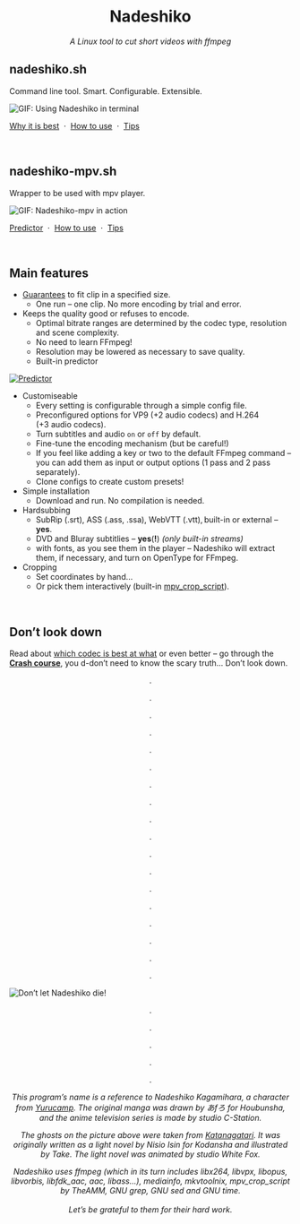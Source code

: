 <h1 align="center">
    Nadeshiko
</h1>
<p align="center">
    <i>A Linux tool to cut short videos with ffmpeg</i>
</p>

## nadeshiko.sh

Command line tool. Smart. Configurable. Extensible.

![GIF: Using Nadeshiko in terminal](https://raw.githubusercontent.com/wiki/deterenkelt/Nadeshiko/img/nadeshiko_in_a_terminal.gif)

[Why it is best](https://github.com/deterenkelt/Nadeshiko/wiki/Why-Nadeshiko-is-best)  ⋅  [How to use](https://github.com/deterenkelt/Nadeshiko/wiki/Nadeshiko)  ⋅  [Tips](https://github.com/deterenkelt/Nadeshiko/wiki/Tips-for-Nadeshiko)

 

## nadeshiko-mpv.sh

Wrapper to be used with mpv player.

![GIF: Nadeshiko-mpv in action](https://raw.githubusercontent.com/wiki/deterenkelt/Nadeshiko/img/nadeshiko-mpv.gif)

[Predictor](https://github.com/deterenkelt/Nadeshiko/wiki/Nadeshiko%E2%80%91mpv.-Predictor)  ⋅  [How to use](https://github.com/deterenkelt/Nadeshiko/wiki/Nadeshiko%E2%80%91mpv)  ⋅  [Tips](https://github.com/deterenkelt/Nadeshiko/wiki/Tips-for-Nadeshiko%E2%80%91mpv)

 

## Main features

* <ins>Guarantees</ins> to fit clip in a specified size.
  * One run – one clip. No more encoding by trial and error.
* Keeps the quality good or refuses to encode.
  * Optimal bitrate ranges are determined by the codec type, resolution and scene complexity.
  * No need to learn FFmpeg!
  * Resolution may be lowered as necessary to save quality.
  * Built-in predictor <br><a href="https://github.com/deterenkelt/Nadeshiko/wiki/Nadeshiko%E2%80%91mpv.-Predictor">
<img alt="Predictor" src="https://raw.githubusercontent.com/wiki/deterenkelt/Nadeshiko/img/nadeshiko-mpv-predictor/predictor.gif"/>
</a>

* Customiseable
  * Every setting is configurable through a simple config file.
  * Preconfigured options for VP9 (+2 audio codecs) and H.264 (+3 audio codecs).
  * Turn subtitles and audio `on` or `off` by default.
  * Fine-tune the encoding mechanism (but be careful!)
  * If you feel like adding a key or two to the default FFmpeg command – you can add them as input or output options (1 pass and 2 pass separately).
  * Clone configs to create custom presets!
* Simple installation
  * Download and run. No compilation is needed.
* Hardsubbing
  * SubRip (.srt), ASS (.ass, .ssa), WebVTT (.vtt), built-in or external – **yes**.
  * DVD and Bluray subtitlies – **yes**(**!**) *(only built-in streams)*
  * with fonts, as you see them in the player – Nadeshiko will extract them, if necessary, and turn on OpenType for FFmpeg.
* Cropping
  * Set coordinates by hand…
  * Or pick them interactively (built-in [mpv_crop_script](https://github.com/TheAMM/mpv_crop_script)).

 

## Don’t look down

Read about [which codec is best at what](https://github.com/deterenkelt/Nadeshiko/wiki/Tips#----differences-between-codec-sets) or even better – go through the [**Crash course**](https://github.com/deterenkelt/Nadeshiko/wiki/Crash-course), you d-don’t need to know the scary truth… Don’t look down.


<p align="center">
.
</p>

<p align="center">
.
</p>

<p align="center">
.
</p>

<p align="center">
.
</p>

<p align="center">
.
</p>

<p align="center">
.
</p>

<p align="center">
.
</p>

<p align="center">
.
</p>

<p align="center">
.
</p>

<p align="center">
.
</p>

<p align="center">
.
</p>

<p align="center">
.
</p>

<p align="center">
.
</p>

<p align="center">
.
</p>

<p align="center">
.
</p>

<p align="center">
.
</p>

<p align="center">
.
</p>

<p align="center">
.
</p>


![Don’t let Nadeshiko die!](https://raw.githubusercontent.com/wiki/deterenkelt/Nadeshiko/img/Nadeshiko.jpg)

<p align="center">
.
</p>

<p align="center">
.
</p>

<p align="center">
.
</p>

<p align="center">
.
</p>

<p align="center">
.
</p>

<p align="center">
<i>This program’s name is a reference to Nadeshiko Kagamihara, a character from <a href="https://en.wikipedia.org/wiki/Laid-Back_Camp">Yurucamp</a>. The original manga was drawn by あfろ for Houbunsha, and the anime television series is made by studio C-Station.</i>
</p>

<p align="center">
<i>The ghosts on the picture above were taken from <a href="https://en.wikipedia.org/wiki/Katanagatari">Katanagatari</a>. It was originally written as a light novel by Nisio Isin for Kodansha and illustrated by Take. The light novel was animated by studio White Fox.</i>
</p>

<p align="center">
<i>Nadeshiko uses ffmpeg (which in its turn includes libx264, libvpx, libopus, libvorbis, libfdk_aac, aac, libass…), mediainfo, mkvtoolnix, mpv_crop_script by TheAMM, GNU grep, GNU sed and GNU time.<br><br>Let’s be grateful to them for their hard work.</i>
</p>
